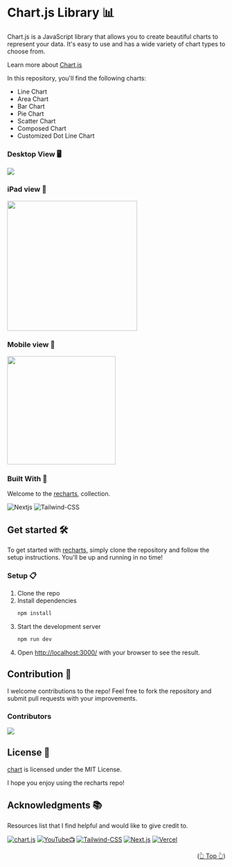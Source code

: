 <div id="top"></div>

# Chart.js Library 📊

Chart.js is a JavaScript library that allows you to create beautiful charts to represent your data. It's easy to use and has a wide variety of chart types to choose from.

Learn more about [Chart.js](https://www.chartjs.org/)

<div align="center">

</div>

In this repository, you'll find the following charts:

- Line Chart
- Area Chart
- Bar Chart
- Pie Chart
- Scatter Chart
- Composed Chart
- Customized Dot Line Chart

### Desktop View 🖥️

<img src="./src/assets/images/desktop.png" width="" />

### iPad view 📱

<img src="./src/assets/images/ipad.png" width="300" />

### Mobile view 📱

<img src="./src/assets/images/phone.png" width="250" />

### Built With 🔑

Welcome to the [recharts](https://recharts.jpdiaz.dev), collection.

![Nextjs](https://img.shields.io/badge/Next.js-000?style=for-the-badge&logo=Next.js&logoColor=white)
![Tailwind-CSS](https://img.shields.io/badge/Tailwind%20CSS-06B6D4.svg?style=for-the-badge&logo=Tailwind-CSS&logoColor=white)

## Get started 🛠️

To get started with [recharts](https://recharts.jpdiaz.dev), simply clone the repository and follow the setup instructions. You'll be up and running in no time!

### Setup 📋

1. Clone the repo
2. Install dependencies
   ```sh
   npm install
   ```
3. Start the development server
   ```sh
   npm run dev
   ```
4. Open [http://localhost:3000/](http://localhost:3000/) with your browser to see the result.

## Contribution 🤝

I welcome contributions to the repo! Feel free to fork the repository and submit pull requests with your improvements.

### Contributors

<a href="https://github.com/JuanPabloDiaz/chart.js/graphs/contributors"><img src="https://contrib.rocks/image?repo=JuanPabloDiaz/chart.js" /></a><!-- Made with [contrib.rocks](https://contrib.rocks). -->

## License 📜

[chart](https://chart.jpdiaz.dev) is licensed under the MIT License.

I hope you enjoy using the recharts repo!

<!-- ACKNOWLEDGMENTS -->

## Acknowledgments 📚

Resources list that I find helpful and would like to give credit to.

[![chart.js](https://img.shields.io/badge/Recharts-61DAFB.svg?style=for-the-badge&logo=Recharts&logoColor=black)](http://recharts.org/en-US/)
[![YouTube📺](https://img.shields.io/badge/YouTube-FF0000.svg?style=for-the-badge&logo=YouTube&logoColor=white)](https://www.youtube.com/watch?v=Fu_YFp-9xoQ)
[![Tailwind-CSS](https://img.shields.io/badge/Tailwind%20CSS-06B6D4.svg?style=for-the-badge&logo=Tailwind-CSS&logoColor=white)](https://tailwindcss.com/)
[![Next.js](https://img.shields.io/badge/Next.js-000?style=for-the-badge&logo=Next.js&logoColor=white)](https://nextjs.org/)
[![Vercel](https://img.shields.io/badge/Vercel-000?style=for-the-badge&logo=Vercel&logoColor=white)](https://vercel.com/)

<p align="right">(<a href="#top">👆 Top 👆</a>)</p>

